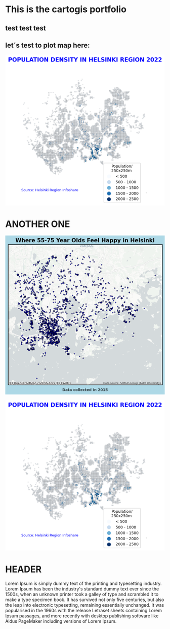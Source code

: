 # This is the cartogis portfolio
##  test test test
## let´s test to plot map here:
![Plot](population_density_helsinki.png)

# ANOTHER ONE
![Plot](MyMap_happypoints/happy_places_map.png)

![Plot](population_density_helsinki.png)


# HEADER
Lorem Ipsum is simply dummy text of the printing and typesetting industry. Lorem Ipsum has been the industry's standard dummy text ever since the 1500s, when an unknown printer took a galley of type and scrambled it to make a type specimen book. It has survived not only five centuries, but also the leap into electronic typesetting, remaining essentially unchanged. It was popularised in the 1960s with the release  Letraset sheets containing Lorem Ipsum passages, and more recently with desktop publishing software like Aldus PageMaker including versions of Lorem Ipsum.



